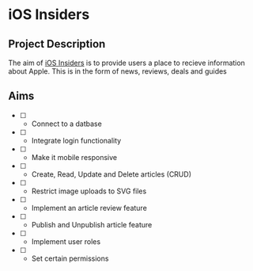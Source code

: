 # iOS Insiders
## Project Description
The aim of [iOS Insiders](https://www.iosinsiders.coim) is to provide users a place to recieve information about Apple. This is in the form of news, reviews, deals and guides

## Aims
- [ ] - Connect to a datbase
- [ ] - Integrate login functionality
- [ ] - Make it mobile responsive
- [ ] - Create, Read, Update and Delete articles (CRUD)
- [ ] - Restrict image uploads to SVG files
- [ ] - Implement an article review feature
- [ ] - Publish and Unpublish article feature
- [ ] - Implement user roles
- [ ] - Set certain permissions 

